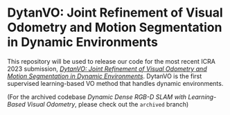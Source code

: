 # DytanVO: Joint Refinement of Visual Odometry and Motion Segmentation in Dynamic Environments

This repository will be used to release our code for the most recent ICRA 2023 submission, [_DytanVO: Joint Refinement of Visual Odometry and Motion Segmentation in Dynamic Environments_](https://arxiv.org/abs/2209.08430). DytanVO is the first supervised learning-based VO method that handles dynamic environments. 

(For the archived codebase _Dynamic Dense RGB-D SLAM with Learning-Based Visual Odometry_, please check out the ```archived``` branch)
